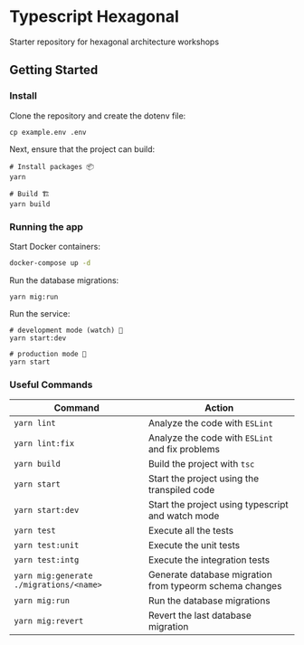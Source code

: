 # Typescript Hexagonal

Starter repository for hexagonal architecture workshops

## Getting Started

### Install

Clone the repository and create the dotenv file:

```shell
cp example.env .env
```

Next, ensure that the project can build:

```shell
# Install packages 📦
yarn

# Build 🏗
yarn build
```

### Running the app

Start Docker containers:

```bash
docker-compose up -d
```

Run the database migrations:

```shell
yarn mig:run
```

Run the service:

```shell
# development mode (watch) 👀
yarn start:dev

# production mode 🚀
yarn start
```

### Useful Commands

| Command                                 | Action                                                  |
| --------------------------------------- | ------------------------------------------------------- |
| `yarn lint`                             | Analyze the code with `ESLint`                          |
| `yarn lint:fix`                         | Analyze the code with `ESLint` and fix problems         |
| `yarn build`                            | Build the project with `tsc`                            |
| `yarn start`                            | Start the project using the transpiled code             |
| `yarn start:dev`                        | Start the project using typescript and watch mode       |
| `yarn test`                             | Execute all the tests                                   |
| `yarn test:unit`                        | Execute the unit tests                                  |
| `yarn test:intg`                        | Execute the integration tests                           |
| `yarn mig:generate ./migrations/<name>` | Generate database migration from typeorm schema changes |
| `yarn mig:run`                          | Run the database migrations                             |
| `yarn mig:revert`                       | Revert the last database migration                      |

